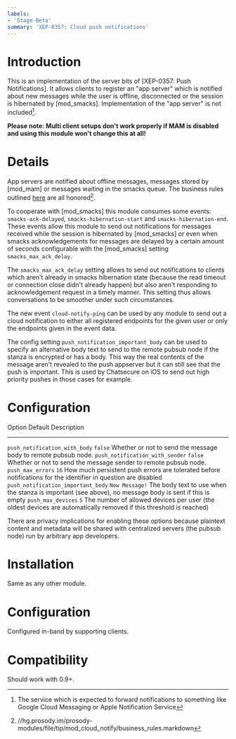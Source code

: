 ```yaml
---
labels:
- 'Stage-Beta'
summary: 'XEP-0357: Cloud push notifications'
---
```


Introduction
============

This is an implementation of the server bits of [XEP-0357: Push Notifications].
It allows clients to register an "app server" which is notified about new
messages while the user is offline, disconnected or the session is hibernated
by [mod_smacks]. 
Implementation of the "app server" is not included[^1].

**Please note: Multi client setups don't work properly if MAM is disabled and using this module won't change this at all!**

Details
=======

App servers are notified about offline messages, messages stored by [mod_mam]
or messages waiting in the smacks queue.
The business rules outlined [here](//mail.jabber.org/pipermail/standards/2016-February/030925.html) are all honored[^2].

To cooperate with [mod_smacks] this module consumes some events:
`smacks-ack-delayed`, `smacks-hibernation-start` and `smacks-hibernation-end`.
These events allow this module to send out notifications for messages received
while the session is hibernated by [mod_smacks] or even when smacks
acknowledgements for messages are delayed by a certain amount of seconds
configurable with the [mod_smacks] setting `smacks_max_ack_delay`.

The `smacks_max_ack_delay` setting allows to send out notifications to clients
which aren't already in smacks hibernation state (because the read timeout or
connection close didn't already happen) but also aren't responding to acknowledgement
request in a timely manner. This setting thus allows conversations to be smoother
under such circumstances.

The new event `cloud-notify-ping` can be used by any module to send out a cloud
notification to either all registered endpoints for the given user or only the endpoints
given in the event data.

The config setting `push_notification_important_body` can be used to specify an alternative
body text to send to the remote pubsub node if the stanza is encrypted or has a body.
This way the real contents of the message aren't revealed to the push appserver but it
can still see that the push is important.
This is used by Chatsecure on iOS to send out high priority pushes in those cases for example.

Configuration
=============

  Option                               Default           Description
  ------------------------------------ ----------------- -------------------------------------------------------------------------------------------------------------------
  `push_notification_with_body`        `false`           Whether or not to send the message body to remote pubsub node.
  `push_notification_with_sender`      `false`           Whether or not to send the message sender to remote pubsub node.
  `push_max_errors`                    `16`              How much persistent push errors are tolerated before notifications for the identifier in question are disabled
  `push_notification_important_body`   `New Message!`    The body text to use when the stanza is important (see above), no message body is sent if this is empty
  `push_max_devices`                   `5`               The number of allowed devices per user (the oldest devices are automatically removed if this threshold is reached)

There are privacy implications for enabling these options because
plaintext content and metadata will be shared with centralized servers
(the pubsub node) run by arbitrary app developers.

Installation
============

Same as any other module.

Configuration
=============

Configured in-band by supporting clients.

Compatibility
=============

Should work with 0.9+.

[^1]: The service which is expected to forward notifications to something like Google Cloud Messaging or Apple Notification Service
[^2]: //hg.prosody.im/prosody-modules/file/tip/mod_cloud_notify/business_rules.markdown
